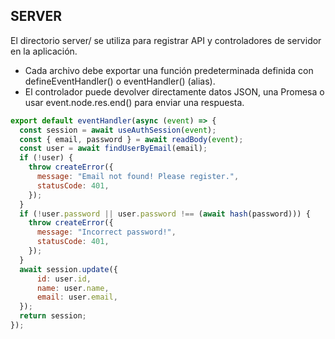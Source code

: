 ## SERVER
El directorio server/ se utiliza para registrar API y controladores de servidor en la aplicación.

 - Cada archivo debe exportar una función predeterminada definida con defineEventHandler() o eventHandler() (alias).
 - El controlador puede devolver directamente datos JSON, una Promesa o usar event.node.res.end() para enviar una respuesta.

```javascript
export default eventHandler(async (event) => {
  const session = await useAuthSession(event);
  const { email, password } = await readBody(event);
  const user = await findUserByEmail(email);
  if (!user) {
    throw createError({
      message: "Email not found! Please register.",
      statusCode: 401,
    });
  }
  if (!user.password || user.password !== (await hash(password))) {
    throw createError({
      message: "Incorrect password!",
      statusCode: 401,
    });
  }
  await session.update({
      id: user.id,
      name: user.name,
      email: user.email,
  });
  return session;
});
```
